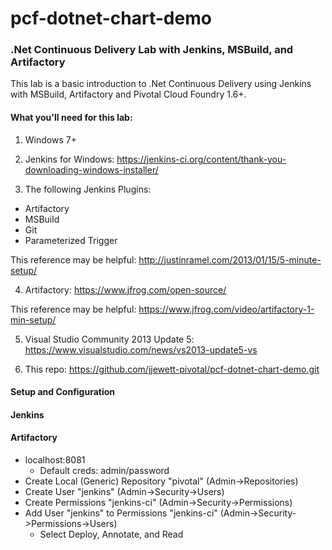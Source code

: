 # pcf-dotnet-chart-demo
### .Net Continuous Delivery Lab with Jenkins, MSBuild, and Artifactory

This lab is a basic introduction to .Net Continuous Delivery using Jenkins with MSBuild, Artifactory and Pivotal Cloud Foundry 1.6+.

#### What you'll need for this lab:

1) Windows 7+

2) Jenkins for Windows: 
https://jenkins-ci.org/content/thank-you-downloading-windows-installer/

3) The following Jenkins Plugins:
- Artifactory
- MSBuild
- Git
- Parameterized Trigger

This reference may be helpful: 
http://justinramel.com/2013/01/15/5-minute-setup/

4) Artifactory:
https://www.jfrog.com/open-source/

This reference may be helpful:
https://www.jfrog.com/video/artifactory-1-min-setup/

5) Visual Studio Community 2013 Update 5:
https://www.visualstudio.com/news/vs2013-update5-vs

6) This repo:
https://github.com/jjewett-pivotal/pcf-dotnet-chart-demo.git

#### Setup and Configuration
#### Jenkins
#### Artifactory
- localhost:8081
  * Default creds: admin/password
- Create Local (Generic) Repository "pivotal" (Admin->Repositories)
- Create User "jenkins" (Admin->Security->Users)
- Create Permissions "jenkins-ci" (Admin->Security->Permissions)
- Add User "jenkins" to Permissions "jenkins-ci" (Admin->Security->Permissions->Users) 
  * Select Deploy, Annotate, and Read






